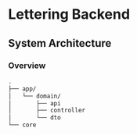 # Lettering Backend



## System Architecture


### Overview


```markdown
.
├── app/
│   └── domain/
│       ├── api
│       ├── controller
│       └── dto
└── core
```